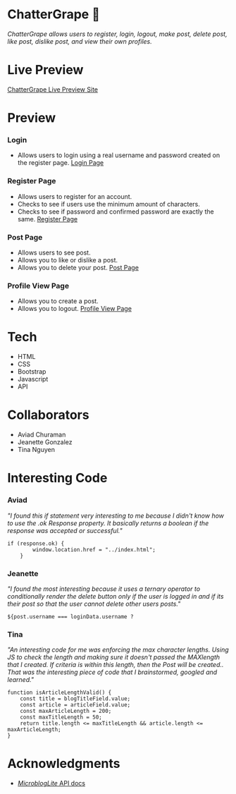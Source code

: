 # ChatterGrape 🍇

_ChatterGrape allows users to register, login, logout, make post, delete post, like post, dislike post, and view their own profiles._

# Live Preview

[ChatterGrape Live Preview Site](https://jewelsonmyjeans.github.io/microbloglite-capstone-starter/)

# Preview

### Login 
 - Allows users to login using a real username and password created on the register page.
[Login Page]()

### Register Page
- Allows users to register for an account.
- Checks to see if users use the minimum amount of characters.
- Checks to see if password and confirmed password are exactly the same.
[Register Page]()

### Post Page 
- Allows users to see post.
- Allows you to like or dislike a post.
- Allows you to delete your post.
[Post Page]()

### Profile View Page
- Allows you to create a post.
- Allows you to logout.
[Profile View Page]()


# Tech

- HTML
- CSS
- Bootstrap
- Javascript
- API

# Collaborators

- Aviad Churaman
- Jeanette Gonzalez
- Tina Nguyen

# Interesting Code

### Aviad

*"I found this if statement very interesting to me because I didn't know how to use the .ok Response property. It basically returns a boolean if the response was accepted or successful."*
```
if (response.ok) {
        window.location.href = "../index.html";
    }
```

### Jeanette

*"I found the most interesting because it uses a ternary operator to conditionally render the delete button only if the user is logged in and if its their post so that the user cannot delete other users posts."*
```
${post.username === loginData.username ? 
```

### Tina

*"An interesting code for me was enforcing the max character lengths. Using JS to check the length and making sure it doesn't passed the MAXlength that I created. If criteria is within this length, then the Post will be created.. That was the interesting piece of code that I brainstormed, googled and learned."*

```
function isArticleLengthValid() {
    const title = blogTitleField.value;
    const article = articleField.value;
    const maxArticleLength = 200;
    const maxTitleLength = 50;
    return title.length <= maxTitleLength && article.length <= maxArticleLength;
}
```

# Acknowledgments

- [_MicroblogLite_ API docs](http://microbloglite.us-east-2.elasticbeanstalk.com)
